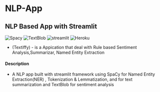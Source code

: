 # NLP-App
## NLP Based App with Streamlit
![Spacy](https://img.shields.io/badge/Spacy-v2.3.1-blue) ![TextBlob](https://img.shields.io/badge/TB-TextBlob-green) ![streamlit](https://img.shields.io/badge/streamlit-0.62.0-orange) ![Heroku](https://img.shields.io/badge/Heroku-Cloud%20Application%20Platform-blue)
+ (Textiffy) - is a Appication that deal with Rule based Sentiment Analysis,Summarizar, Named Entity Extraction

#### Description
+ A NLP app built with streamlit framework using SpaCy for Named Entity Extraction(NER) , Tokenization & Lemmatization, and for text summarization and TextBlob for sentiment analysis 
